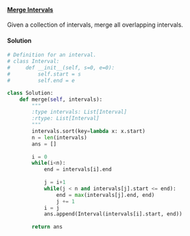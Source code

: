#### [Merge Intervals](https://leetcode.com/problems/merge-intervals/)

Given a collection of intervals, merge all overlapping intervals.

#### Solution

```python
# Definition for an interval.
# class Interval:
#     def __init__(self, s=0, e=0):
#         self.start = s
#         self.end = e

class Solution:
    def merge(self, intervals):
        """
        :type intervals: List[Interval]
        :rtype: List[Interval]
        """
        intervals.sort(key=lambda x: x.start)
        n = len(intervals)
        ans = []
        
        i = 0
        while(i<n):
            end = intervals[i].end
        
            j = i+1
            while(j < n and intervals[j].start <= end):
                end = max(intervals[j].end, end)
                j += 1
            i = j
            ans.append(Interval(intervals[i].start, end))
        
        return ans
            
```